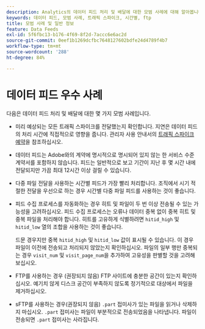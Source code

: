 ```yaml
---
description: Analytics의 데이터 피드 처리 및 배달에 대한 모범 사례에 대해 알아봅니다.
keywords: 데이터 피드, 모범 사례, 트래픽 스파이크, 시간별, ftp
title: 모범 사례 및 일반 정보
feature: Data Feeds
exl-id: 5f6fbc13-b176-4f69-8f2d-7accc6e6ac2d
source-git-commit: 0eef1b1269dcfbc7648127602bdfe24d4789f4b7
workflow-type: tm+mt
source-wordcount: '288'
ht-degree: 84%

---
```


# 데이터 피드 우수 사례

다음은 데이터 피드 처리 및 배달에 대한 몇 가지 모범 사례입니다.

* 미리 예상되는 모든 트래픽 스파이크를 전달했는지 확인합니다. 지연은 데이터 피드의 처리 시간에 직접적으로 영향을 줍니다. 관리자 사용 안내서의 [트래픽 스파이크 예약](/help/admin/admin/c-manage-report-suites/c-edit-report-suites/c-traffic-management/t-traffic-schedule-spike.md)을 참조하십시오.

* 데이터 피드는 Adobe와의 계약에 명시적으로 명시되어 있지 않는 한 서비스 수준 계약서를 포함하지 않습니다. 피드는 일반적으로 보고 기간이 지난 후 몇 시간 내에 전달되지만 가끔 최대 12시간 이상 걸릴 수 있습니다.

* 다중 파일 전달을 사용하는 시간별 피드가 가장 빨리 처리합니다. 조직에서 시기 적절한 전달을 우선으로 하는 경우 시간별 다중 파일 피드를 사용하는 것이 좋습니다.

* 피드 수집 프로세스를 자동화하는 경우 히트 및 파일이 두 번 이상 전송될 수 있는 가능성을 고려하십시오. 피드 수집 프로세스는 오류나 데이터 중복 없이 중복 히트 및 중복 파일을 처리해야 합니다. 히트를 고유하게 식별하려면 `hitid_high` 및 `hitid_low` 열의 조합을 사용하는 것이 좋습니다.

  드문 경우지만 중복 `hitid_high` 및 `hitid_low` 값이 표시될 수 있습니다. 이 경우 파일이 이전에 전송되고 처리되지 않았는지 확인하십시오. 파일의 일부 행만 중복되는 경우 `visit_num` 및 `visit_page_num`을 추가하여 고유성을 판별할 것을 고려해 보십시오.

* FTP를 사용하는 경우 (권장되지 않음) FTP 사이트에 충분한 공간이 있는지 확인하십시오. 예기치 않게 디스크 공간이 부족하지 않도록 정기적으로 대상에서 파일을 제거하십시오.

* sFTP를 사용하는 경우(권장되지 않음) `.part` 접미사가 있는 파일을 읽거나 삭제하지 마십시오. `.part` 접미사는 파일이 부분적으로 전송되었음을 나타냅니다. 파일이 전송되면 `.part` 접미사는 사라집니다.